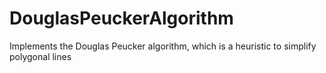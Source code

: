 # DouglasPeuckerAlgorithm
Implements the Douglas Peucker algorithm, which is a heuristic to simplify polygonal lines

